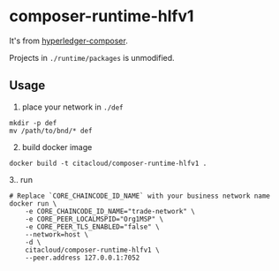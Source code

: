 # composer-runtime-hlfv1

It's from [hyperledger-composer](https://github.com/hyperledger-archives/composer).

Projects in `./runtime/packages` is unmodified.

## Usage

1. place your network in `./def`
```shell
mkdir -p def
mv /path/to/bnd/* def
```

2. build docker image
```shell
docker build -t citacloud/composer-runtime-hlfv1 .
```

3.. run
```shell
# Replace `CORE_CHAINCODE_ID_NAME` with your business network name
docker run \
    -e CORE_CHAINCODE_ID_NAME="trade-network" \
    -e CORE_PEER_LOCALMSPID="Org1MSP" \
    -e CORE_PEER_TLS_ENABLED="false" \
    --network=host \
    -d \
    citacloud/composer-runtime-hlfv1 \
    --peer.address 127.0.0.1:7052
```

